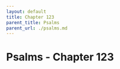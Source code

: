 ```yaml
---
layout: default
title: Chapter 123
parent_title: Psalms
parent_url: ./psalms.md
---
```


# Psalms - Chapter 123
